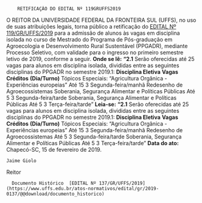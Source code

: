         RETIFICAÇÃO DO EDITAL Nº 119GRUFFS2019  

 O REITOR DA UNIVERSIDADE FEDERAL DA FRONTEIRA SUL (UFFS), no uso de suas atribuições legais, torna público a retificação do [EDITAL Nº 119/GR/UFFS/2019](https://www.uffs.edu.br/atos-normativos/edital/gr/2019-0119) para a admissão de alunos às vagas em disciplina isolada no curso de Mestrado do Programa de Pós-graduação em Agroecologia e Desenvolvimento Rural Sustentável (PPGADR), mediante Processo Seletivo, com validade para o ingresso no primeiro semestre letivo de 2019, conforme a seguir.   **Onde se lê:** **“2.1**  Serão oferecidas até 25 vagas para alunos em disciplina isolada, divididas entre as seguintes disciplinas do PPGADR no semestre 2019.1:     **Disciplina Eletiva**   **Vagas**   **Créditos**   **(Dia/Turno)**     Tópicos Especiais: “Agricultura Orgânica - Experiências europeias”   Até 15   3   Segunda-feira/manhã     Redesenho de Agroecossistemas Soberania, Segurança Alimentar e Políticas Públicas   Até 5   3   Segunda-feira/tarde     Soberania, Segurança Alimentar e Políticas Públicas   Até 5   3   Terça-feira/tarde”       **Leia-se:** **“2.1**  Serão oferecidas até 25 vagas para alunos em disciplina isolada, divididas entre as seguintes disciplinas do PPGADR no semestre 2019.1:     **Disciplina Eletiva**   **Vagas**   **Créditos**   **(Dia/Turno)**     Tópicos Especiais: “Agricultura Orgânica - Experiências europeias”   Até 15   3   Segunda-feira/manhã     Redesenho de Agroecossistemas   Até 5   3   Segunda-feira/tarde     Soberania, Segurança Alimentar e Políticas Públicas   Até 5   3   Terça-feira/tarde”          **Data do ato:** Chapecó-SC, 15 de fevereiro de 2019.   
 

    Jaime Giolo   
 Reitor 

      Documento Histórico  [EDITAL Nº 137/GR/UFFS/2019](https://www.uffs.edu.br/atos-normativos/edital/gr/2019-0137/@@download/documento_historico)     
      